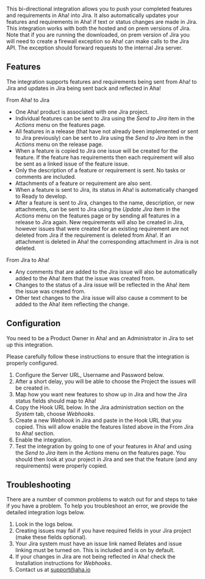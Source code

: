 This bi-directional integration allows you to push your completed features and requirements in Aha! into Jira. It also automatically updates your features and requirements in Aha! if text or status changes are made in Jira. This integration works with both the hosted and on prem versions of Jira. Note that if you are running the downloaded, on prem version of Jira you will need to create a firewall exception so Aha! can make calls to the Jira API. The exception should forward requests to the internal Jira server. 

## Features

The integration supports features and requirements being sent from Aha! to Jira and updates in Jira being sent back and reflected in Aha!

From Aha! to Jira

* One Aha! product is associated with one Jira project.
* Individual features can be sent to Jira using the _Send to Jira_ item in the _Actions_ menu on the features page.
* All features in a release (that have not already been implemented or sent to Jira previously) can be sent to Jira using the _Send to Jira_ item in the _Actions_ menu on the release page.
* When a feature is copied to Jira one issue will be created for the feature. If 
  the feature has requirements then each requirement will also be sent as a 
  linked issue of the feature issue.
* Only the description of a feature or requirement is sent. No tasks or comments are included. 
* Attachments of a feature or requirement are also sent.
* When a feature is sent to Jira, its status in Aha! is automatically changed to Ready to develop.
* After a feature is sent to Jira, changes to the name, description, or new attachments, can be sent to Jira using the _Update Jira_ item in the _Actions_ menu on the features page or by sending all features in a release to Jira again. New requirements will also be created in Jira, however issues that were created for an existing requirement are not deleted from Jira if the requirement is deleted from Aha!. If an attachment is deleted in Aha! the corresponding attachment in Jira is not deleted. 

From Jira to Aha!

* Any comments that are added to the Jira issue will also be automatically added to the Aha! item that the issue was created from.
* Changes to the status of a Jira issue will be reflected in the Aha! item the issue was created from.
* Other text changes to the Jira issue will also cause a comment to be added to the Aha! item reflecting the change.
	
## Configuration

You need to be a Product Owner in Aha! and an Administrator in Jira to set up this integration.

Please carefully follow these instructions to ensure that the integration is properly configured.

1.	Configure the Server URL, Username and Password below.
2.	After a short delay, you will be able to choose the Project the issues will be created in.
3. 	Map how you want new features to show up in Jira and how the Jira status fields should map to Aha! 
3.	Copy the Hook URL below. In the Jira administration section on the _System_ tab, choose _Webhooks_.
4.	Create a new _Webhook_ in Jira and paste in the Hook URL that you copied. This will allow enable the features listed above in the From Jira to Aha! section.
5.	Enable the integration.
6. 	Test the integration by going to one of your features in Aha! and using the _Send to Jira_ item in the _Actions_ menu on the features page. You should then look at your project in Jira and see that the feature (and any requirements) were properly copied. 


## Troubleshooting

There are a number of common problems to watch out for and steps to take if you have a problem. To help you troubleshoot an error, we provide the detailed integration logs below. 

1. Look in the logs below.
2. Creating issues may fail if you have required fields in your Jira project (make these fields optional).
3. Your Jira system must have an issue link named Relates and issue linking must be turned on. This is included and is on by default.
4. If your changes in Jira are not being reflected in Aha! check the Installation instructions for _Webhooks_. 
5. Contact us at support@aha.io




